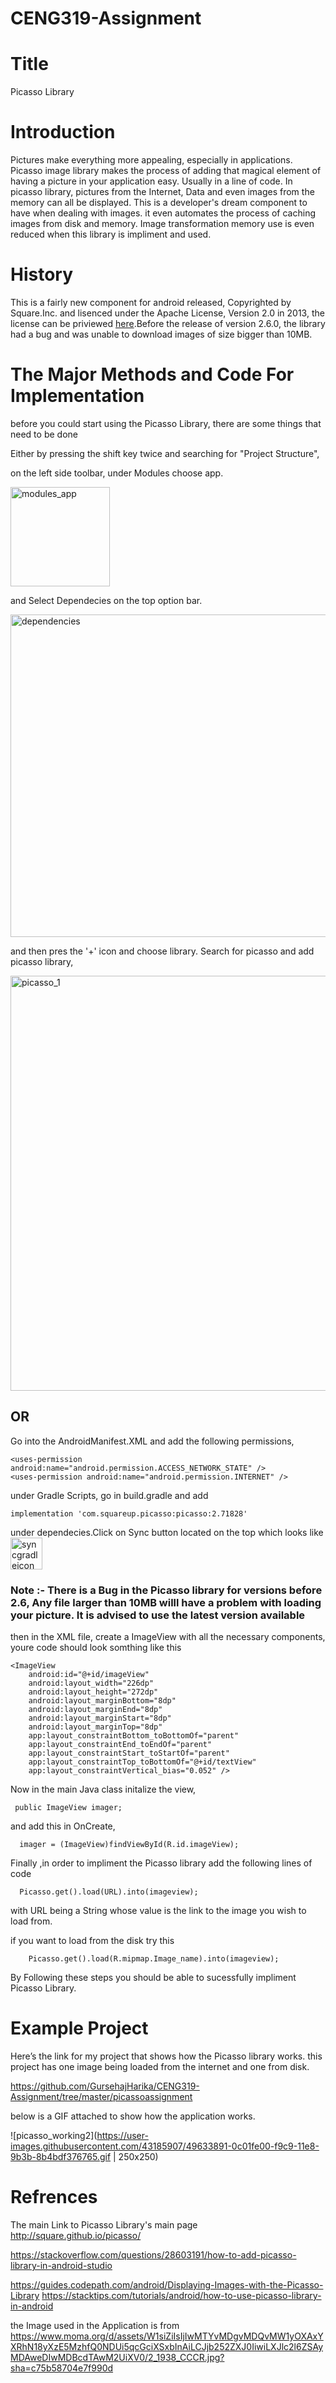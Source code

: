 # CENG319-Assignment

# Title

 Picasso Library 

# Introduction 

Pictures make everything more appealing, especially in applications. Picasso image library makes the process of adding that magical element of having a picture in your application easy. Usually in a line of code. In picasso library, pictures from the Internet, Data and even images from the memory can all be displayed. This is a developer's dream component to have when dealing with images. it even automates the process of caching images from disk and memory. Image transformation memory use is even reduced when this library is impliment and used.

# History

This is a fairly new component for android released, Copyrighted by Square.Inc. and lisenced under the Apache License, Version 2.0 in 2013, the license can be priviewed [here](http://www.apache.org/licenses/LICENSE-2.0).Before the release of version 2.6.0, the library had a bug and was unable to download images of size bigger than 10MB.


# The Major Methods and Code For Implementation 

before you could start using the Picasso Library, there are some things that need to be done 


Either by pressing the shift key twice and searching for "Project Structure", 

on the left side toolbar, under Modules choose app.

<img width="159" alt="modules_app" src="https://user-images.githubusercontent.com/43185907/49680392-cc3b2500-fa61-11e8-9961-d247767271ae.png">

and Select Dependecies on the top option bar.

<img width="516" alt="dependencies" src="https://user-images.githubusercontent.com/43185907/49680410-ed9c1100-fa61-11e8-8b45-2fe7033aea84.png">

and then pres the '+' icon and choose library. Search for picasso and add picasso library,

<img width="664" alt="picasso_1" src="https://user-images.githubusercontent.com/43185907/49680426-1fad7300-fa62-11e8-816b-aac24655eacf.png">

## OR 

Go into the AndroidManifest.XML
and add the following permissions,

    <uses-permission android:name="android.permission.ACCESS_NETWORK_STATE" />
    <uses-permission android:name="android.permission.INTERNET" />


under Gradle Scripts, go in build.gradle and add 

    implementation 'com.squareup.picasso:picasso:2.71828'

under dependecies.Click on Sync button located on the top which looks like <img width="51" alt="syncgradleicon" src="https://user-images.githubusercontent.com/43185907/49630410-0356fb00-f9bc-11e8-891a-b667deff6c84.png">
 
 ### Note :- There is a Bug in the Picasso library for versions before 2.6, Any file larger than 10MB willl have a problem with loading your picture. It is advised to use the latest version available
 
 then in the XML file, create a ImageView with all the necessary components, youre code should look somthing like this 

    <ImageView
        android:id="@+id/imageView"
        android:layout_width="226dp"
        android:layout_height="272dp"
        android:layout_marginBottom="8dp"
        android:layout_marginEnd="8dp"
        android:layout_marginStart="8dp"
        android:layout_marginTop="8dp"
        app:layout_constraintBottom_toBottomOf="parent"
        app:layout_constraintEnd_toEndOf="parent"
        app:layout_constraintStart_toStartOf="parent"
        app:layout_constraintTop_toBottomOf="@+id/textView"
        app:layout_constraintVertical_bias="0.052" />


 Now in the main Java class initalize the view,
 
 
     public ImageView imager;
     

and add this in OnCreate,
   
      imager = (ImageView)findViewById(R.id.imageView);

Finally ,in order to impliment the Picasso library add the following lines of code


      Picasso.get().load(URL).into(imageview);
      

with URL being a String whose value is the link to the image you wish to load from.

if you want to load from the disk try this

        Picasso.get().load(R.mipmap.Image_name).into(imageview);


By Following these steps you should be able to sucessfully impliment Picasso Library.
 




# Example Project

Here’s the link for my project that shows how the Picasso library works.
this project has one image being loaded from the internet and one from disk.

https://github.com/GursehajHarika/CENG319-Assignment/tree/master/picassoassignment

below is a GIF attached to show how the application works.

![picasso_working2](https://user-images.githubusercontent.com/43185907/49633891-0c01fe00-f9c9-11e8-9b3b-8b4bdf376765.gif | 250x250)



# Refrences

The main Link to Picasso Library's main page
http://square.github.io/picasso/


https://stackoverflow.com/questions/28603191/how-to-add-picasso-library-in-android-studio


https://guides.codepath.com/android/Displaying-Images-with-the-Picasso-Library
https://stacktips.com/tutorials/android/how-to-use-picasso-library-in-android

the Image used in the Application is from 
https://www.moma.org/d/assets/W1siZiIsIjIwMTYvMDgvMDQvMW1yOXAxYXRhN18yXzE5MzhfQ0NDUi5qcGciXSxbInAiLCJjb252ZXJ0IiwiLXJlc2l6ZSAyMDAweDIwMDBcdTAwM2UiXV0/2_1938_CCCR.jpg?sha=c75b58704e7f990d
